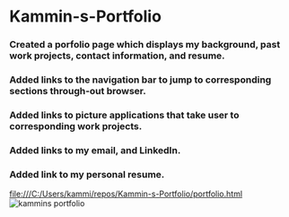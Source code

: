 # Kammin-s-Portfolio
### Created a porfolio page which displays my background, past work projects, contact information, and resume.
### Added links to the navigation bar to jump to corresponding sections through-out browser.
### Added links to picture applications that take user to corresponding work projects.
### Added links to my email, and LinkedIn.
### Added link to my personal resume.
[file:///C:/Users/kammi/repos/Kammin-s-Portfolio/portfolio.html]()
![kammins portfolio](https://user-images.githubusercontent.com/103234272/166129445-10c23072-b554-4472-8af5-c2ca3441a607.jpg)
